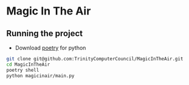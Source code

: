 # Magic In The Air

## Running the project

- Download [poetry]("https://python-poetry.org/docs/#installation") for python

```bash
git clone git@github.com:TrinityComputerCouncil/MagicInTheAir.git
cd MagicInTheAir
poetry shell
python magicinair/main.py
```
